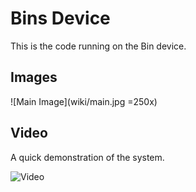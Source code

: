 # Bins Device
This is the code running on the Bin device.

## Images
![Main Image](wiki/main.jpg =250x)

## Video
A quick demonstration of the system.

![Video](wiki/video.gif)

